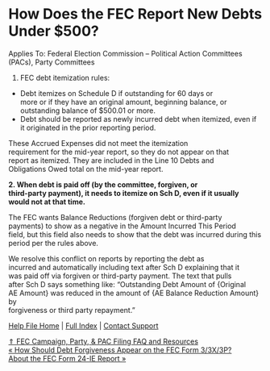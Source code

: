  How Does the FEC Report New Debts Under $500?
==========

Applies To: Federal Election Commission – Political Action Committees (PACs), Party Committees

 1. FEC debt itemization rules:

* Debt itemizes on Schedule D if outstanding for 60 days or  
  more or if they have an original amount, beginning balance, or  
  outstanding balance of $500.01 or more.
* Debt should be reported as newly incurred debt when itemized, even if it originated in the prior reporting period.

These Accrued Expenses did not meet the itemization  
requirement for the mid-year report, so they do not appear on that  
report as itemized. They are included in the Line 10 Debts and  
Obligations Owed total on the mid-year report.

**2. When debt is paid off (by the committee, forgiven, or  
third-party payment), it needs to itemize on Sch D, even if it usually  
would not at that time.**

The FEC wants Balance Reductions (forgiven debt or third-party  
payments) to show as a negative in the Amount Incurred This Period  
field, but this field also needs to show that the debt was incurred during this  
 period per the rules above.

We resolve this conflict on reports by reporting the debt as  
incurred and automatically including text after Sch D explaining that it  
 was paid off via forgiven or third-party payment. The text that pulls  
after Sch D says something like: “Outstanding Debt Amount of {Original  
AE Amount} was reduced in the amount of {AE Balance Reduction Amount} by  
 forgiveness or third party repayment.”

[Help File Home](/help/) | [Full Index](/Help-File-Directory/) | [Contact Support](mailto:support@ISPolitical.com)

[⇑ FEC Campaign, Party, & PAC Filing FAQ and Resources](/FEC-Campaign-Party-PAC-Filing-FAQ-and-Resources)  
[« How Should Debt Forgiveness Appear on the FEC Form 3/3X/3P?](/How-Should-Debt-Forgiveness-Appear-on-the-FEC-Form-3-3X-3P)  
[About the FEC Form 24-IE Report »](/About-the-FEC-Form-24-IE-Report)